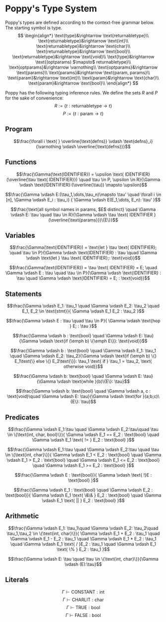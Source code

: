 # Poppy's Type System

Poppy's types are defined according to the context-free grammar below. The starting symbol is $\text{type}$.
$$
\begin{align*}
\text{type}&\rightarrow \text{returnabletype}\\
\text{returnabletype}&\rightarrow \text{int}\\
\text{returnabletype}&\rightarrow \text{char}\\
\text{returnabletype}&\rightarrow \text{bool}\\
\text{returnabletype}&\rightarrow \text{void}\\
\text{type}&\rightarrow \text{(optparams) $\mapsto$ returnabletype}\\
\text{optparams}&\rightarrow \varnothing\\
\text{optparams}&\rightarrow \text{params}\\
\text{params}&\rightarrow \text{param, params}\\
\text{param}&\rightarrow \text{int}\\
\text{param}&\rightarrow \text{char}\\
\text{param}&\rightarrow \text{bool}\\
\end{align*}
$$


Poppy has the following typing inference rules. We define the sets $R$ and $P$ for the sake of convenience:
$$R:=\{t:\text{returnabletype} \to t\}$$
$$P:=\{t:\text{param} \to t\}$$

## Program
$$\frac{\forall i \text{ } \overline{\text{defns}} \vdash \text{defns}_i}{\varnothing \vdash \overline{\text{defns}}}$$

## Functions

$$\frac{\Gamma(\text{IDENTIFIER}) = \upsilon \text{ IDENTIFIER}(\overline{\tau \text{ IDENTIFIER}}) \quad \tau \in P, \upsilon \in R}{\Gamma \vdash \text{IDENTIFIER}:(\overline{\tau}) \mapsto \upsilon}$$

$$\frac{\Gamma \vdash E:(\tau_1,\dots,\tau_n)\mapsto \tau' \quad \forall i \in [n], \Gamma \vdash E_i : \tau_i} {
    \Gamma \vdash E(E_1,\dots, E_n): \tau'
}$$

$$\frac{\text{all symbol names in params, $E$ distinct} \quad \Gamma \vdash E: \tau \quad \tau \in R}{\Gamma \vdash \tau \text{ IDENTIFIER }(\overline{\text{params}})\{E\}}$$

## Variables

$$\frac{\Gamma(\text{IDENTIFIER}) = \text{let } \tau \text{ IDENTIFIER}; \quad \tau \in P}{\Gamma \vdash \text{IDENTIFIER} : \tau \quad \Gamma \vdash \text{let } \tau \text{ IDENTIFIER};: \text{void}}$$

$$\frac{\Gamma(\text{IDENTIFIER}) = \tau \text{ IDENTIFIER} = E; \quad \Gamma \vdash E : \tau \quad \tau \in P}{\Gamma \vdash \text{IDENTIFIER} : \tau \quad \Gamma \vdash \text{IDENTIFIER} = E; : \text{void}}$$

## Statements

$$\frac{\Gamma \vdash E_1: \tau_1 \quad \Gamma \vdash E_2: \tau_2 \quad E_1, E_2 \in \text{stmt}}{
    \Gamma \vdash E_1 E_2 : \tau_2
}$$

$$\frac{\Gamma \vdash E : \tau \quad \tau \in P}{
    \Gamma \vdash \text{hop } E; : \tau
}$$

$$\frac{\Gamma \vdash b : \text{bool} \quad \Gamma \vdash E: \tau}{\Gamma \vdash \text{if (\emph b) \{\emph E\}}: \text{void}}$$

$$\frac{\Gamma \vdash b : \text{bool} \quad \Gamma \vdash E_1: \tau_1 \quad \Gamma \vdash E_2: \tau_2}{\Gamma \vdash \text{if (\emph b) \{} E_1\text{\} else \{} E_2\text{\}}: \tau_1 \text{ if } \tau_1 = \tau_2, \text{ otherwise void}}$$

$$\frac{\Gamma \vdash b: \text{bool} \quad \Gamma \vdash E: \tau}{\Gamma \vdash \text{while }(b)\{E\}: \tau}$$

$$\frac{\Gamma \vdash b: \text{bool} \quad \Gamma \vdash a, c : \text{void}\quad \Gamma \vdash E: \tau}{\Gamma \vdash \text{for }(a;b;c)\{E\}: \tau}$$

## Predicates
$$\frac{\Gamma \vdash E_1:\tau \quad \Gamma \vdash E_2:\tau\quad \tau \in \{\text{int, char, bool}\}}{
    \Gamma \vdash E_1 == E_2 : \text{bool} \quad \Gamma \vdash E_1 \text{ != } E_2 : \text{bool}
}$$

$$\frac{\Gamma \vdash E_1:\tau \quad \Gamma \vdash E_2:\tau \quad \tau \in \{\text{int, char}\}}{
    \Gamma \vdash E_1 < E_2 : \text{bool} \quad \Gamma \vdash E_1 > E_2 : \text{bool} \quad
    \Gamma \vdash E_1 <= E_2 : \text{bool} \quad \Gamma \vdash E_1 >= E_2 : \text{bool}
}$$


$$\frac{\Gamma \vdash E : \text{bool}}{
    \Gamma \vdash \text{ !}E : \text{bool}
}$$

$$\frac{\Gamma \vdash E_1 : \text{bool} \quad \Gamma \vdash E_2 : \text{bool}}{
    \Gamma \vdash E_1 \text{ \&\& } E_2 : \text{bool} \quad     \Gamma \vdash E_1 \text{ || } E_2 : \text{bool}
}$$

## Arithmetic
$$\frac{\Gamma \vdash E_1: \tau_1\quad \Gamma \vdash E_2: \tau_2\quad \tau_1,\tau_2 \in \{\text{int, char}\}}{
    \Gamma \vdash E_1 + E_2 : \tau_1 \quad \Gamma \vdash E_1 - E_2 : \tau_1 \quad \Gamma \vdash E_1 * E_2 : \tau_1 \quad \Gamma \vdash E_1 \text{ / }E_2 : \tau_1 \quad \Gamma \vdash E_1 
    \text{ \% } E_2 : \tau_1
}$$

$$\frac{\Gamma \vdash E: \tau \quad \tau \in \{\text{int, char}\}}{\Gamma \vdash (E):\tau}$$


## Literals

$$\Gamma \vdash \text{CONSTANT}: \text{int}$$
$$\Gamma \vdash \text{CHARLIT}: \text{char}$$
$$\Gamma \vdash \text{TRUE}: \text{bool}$$
$$\Gamma \vdash \text{FALSE}: \text{bool}$$
